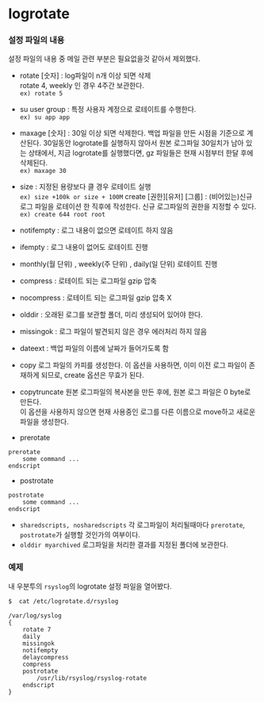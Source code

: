 # logrotate

### 설정 파일의 내용

설정 파일의 내용 중 메일 관련 부분은 필요없을것 같아서 제외했다.

- rotate [숫자] : log파일이 n개 이상 되면 삭제 \
  rotate 4, weekly 인 경우 4주간 보관한다. \
   `ex) rotate 5`
- su user group : 특정 사용자 계정으로 로테이트를 수행한다. \
  `ex) su app app`

- maxage [숫자] : 30일 이상 되면 삭제한다. 백업 파일을 만든 시점을 기준으로 계산된다. 30일동안 logrotate를 실행하지 않아서 원본 로그파일 30일치가 남아 있는 상태에서, 지금 logrotate를 실행했다면, gz 파일들은 현재 시점부터 한달 후에 삭제된다. \
  `ex) maxage 30`

- size : 지정된 용량보다 클 경우 로테이트 실행 \
   `ex) size +100k or size + 100M`
  create [권한][유저] [그룹] : (비어있는)신규 로그 파일을 로테이션 한 직후에 작성한다.
  신규 로그파일의 권한을 지정할 수 있다. \
   `ex) create 644 root root`

- notifempty : 로그 내용이 없으면 로테이트 하지 않음
- ifempty : 로그 내용이 없어도 로테이트 진행
- monthly(월 단위) , weekly(주 단위) , daily(일 단위) 로테이트 진행
- compress : 로테이트 되는 로그파일 gzip 압축
- nocompress : 로테이트 되는 로그파일 gzip 압축 X
- olddir : 오래된 로그를 보관할 폴더, 미리 생성되어 있어야 한다.

- missingok : 로그 파일이 발견되지 않은 경우 에러처리 하지 않음
- dateext : 백업 파일의 이름에 날짜가 들어가도록 함
- copy
  로그 파일의 카피를 생성한다. 이 옵션을 사용하면, 이미 이전 로그 파일이 존재하게 되므로, create 옵션은 무효가 된다.
- copytruncate
  원본 로그파일의 복사본을 만든 후에, 원본 로그 파일은 0 byte로 만든다. \
  이 옵션을 사용하지 않으면 현재 사용중인 로그를 다른 이름으로 move하고 새로운 파일을 생성한다.
- prerotate

```
prerotate
    some command ...
endscript
```

- postrotate

```
postrotate
    some command ...
endscript
```

- `sharedscripts, nosharedscripts`
  각 로그파일이 처리될때마다 `prerotate`, `postrotate`가 실행할 것인가의 여부이다.
- `olddir myarchived` 로그파일을 처리한 결과를 지정된 폴더에 보관한다.

### 예제

내 우분투의 `rsyslog`의 logrotate 설정 파일을 열어봤다.

```bash
$  cat /etc/logrotate.d/rsyslog
```

```
/var/log/syslog
{
	rotate 7
	daily
	missingok
	notifempty
	delaycompress
	compress
	postrotate
		/usr/lib/rsyslog/rsyslog-rotate
	endscript
}

```
